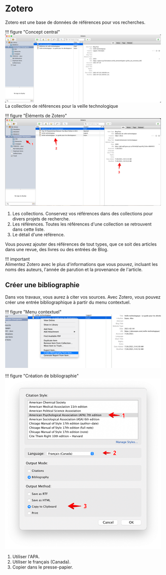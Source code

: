 # Zotero

Zotero est une base de données de références pour vos recherches.

!!! figure "Concept central"
![01-Zotero-01](./images/01-Zotero-01.png)
La collection de références pour la veille technologique

!!! figure "Éléments de Zotero"
![01-Zotero-02](./images/01-Zotero-02.png)

1. Les collections. Conservez vos références dans des collections pour divers projets de recherche.
2. Les références. Toutes les références d'une collection se retrouvent dans cette liste.
3. Le détail d'une référence.

Vous pouvez ajouter des références de tout types, que ce soit des articles dans une revue, des livres ou des entrées de Blog.

!!! important  
 Alimentez Zotero avec le plus d'informations que vous pouvez, incluant les noms des auteurs, l'année de parution et la provenance de l'article.

## Créer une bibliographie

Dans vos travaux, vous aurez à citer vos sources. Avec Zotero, vous pouvez créer une entrée bibliographique à partir du menu contextuel.

!!! figure "Menu contextuel"
![01-Zotero-03](./images/01-Zotero-03.png)

!!! figure "Création de bibliographie"
![01-Zotero-04](./images/01-Zotero-04.png)

1. Utiliser l'APA.
2. Utiliser le français (Canada).
3. Copier dans le presse-papier.
